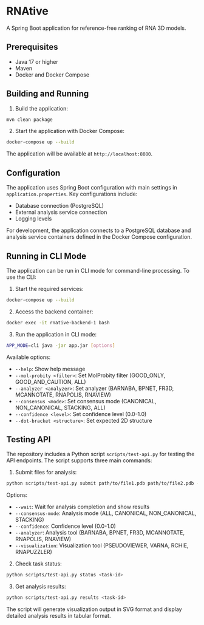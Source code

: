 # RNAtive

A Spring Boot application for reference-free ranking of RNA 3D models.

## Prerequisites

- Java 17 or higher
- Maven
- Docker and Docker Compose

## Building and Running

1. Build the application:

```bash
mvn clean package
```

2. Start the application with Docker Compose:

```bash
docker-compose up --build
```

The application will be available at `http://localhost:8080`.

## Configuration

The application uses Spring Boot configuration with main settings in `application.properties`.
Key configurations include:

- Database connection (PostgreSQL)
- External analysis service connection
- Logging levels

For development, the application connects to a PostgreSQL database and analysis service containers
defined in the Docker Compose configuration.

## Running in CLI Mode

The application can be run in CLI mode for command-line processing. To use the CLI:

1. Start the required services:
```bash
docker-compose up --build
```

2. Access the backend container:
```bash
docker exec -it rnative-backend-1 bash
```

3. Run the application in CLI mode:
```bash
APP_MODE=cli java -jar app.jar [options]
```

Available options:
- `--help`: Show help message
- `--mol-probity <filter>`: Set MolProbity filter (GOOD_ONLY, GOOD_AND_CAUTION, ALL)
- `--analyzer <analyzer>`: Set analyzer (BARNABA, BPNET, FR3D, MCANNOTATE, RNAPOLIS, RNAVIEW)
- `--consensus <mode>`: Set consensus mode (CANONICAL, NON_CANONICAL, STACKING, ALL)
- `--confidence <level>`: Set confidence level (0.0-1.0)
- `--dot-bracket <structure>`: Set expected 2D structure

## Testing API

The repository includes a Python script `scripts/test-api.py` for testing the API endpoints. The script supports three main commands:

1. Submit files for analysis:

```bash
python scripts/test-api.py submit path/to/file1.pdb path/to/file2.pdb --wait
```

Options:

- `--wait`: Wait for analysis completion and show results
- `--consensus-mode`: Analysis mode (ALL, CANONICAL, NON_CANONICAL, STACKING)
- `--confidence`: Confidence level (0.0-1.0)
- `--analyzer`: Analysis tool (BARNABA, BPNET, FR3D, MCANNOTATE, RNAPOLIS, RNAVIEW)
- `--visualization`: Visualization tool (PSEUDOVIEWER, VARNA, RCHIE, RNAPUZZLER)

2. Check task status:

```bash
python scripts/test-api.py status <task-id>
```

3. Get analysis results:

```bash
python scripts/test-api.py results <task-id>
```

The script will generate visualization output in SVG format and display detailed analysis results in tabular format.
